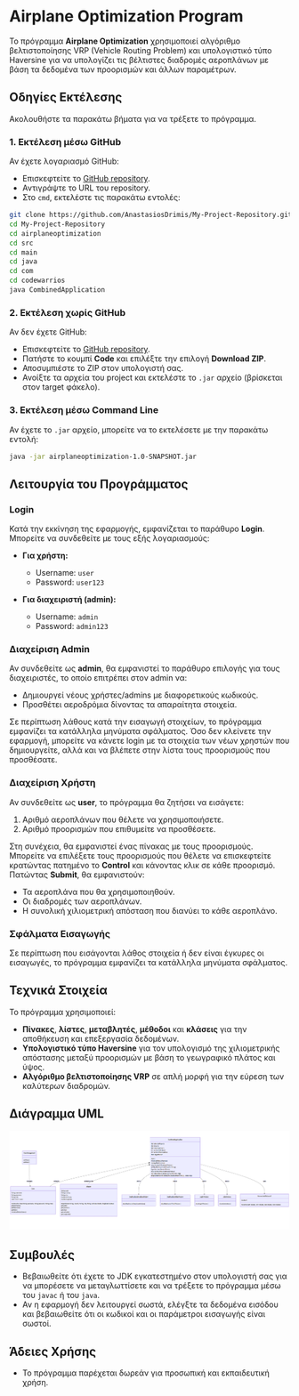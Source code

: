 # Airplane Optimization Program

Το πρόγραμμα **Airplane Optimization** χρησιμοποιεί αλγόριθμο βελτιστοποίησης VRP (Vehicle Routing Problem) και υπολογιστικό τύπο Haversine για να υπολογίζει τις βέλτιστες διαδρομές αεροπλάνων με βάση τα δεδομένα των προορισμών και άλλων παραμέτρων.

## Οδηγίες Εκτέλεσης

Ακολουθήστε τα παρακάτω βήματα για να τρέξετε το πρόγραμμα.

### 1. Εκτέλεση μέσω GitHub

Αν έχετε λογαριασμό GitHub:
- Επισκεφτείτε το [GitHub repository](https://github.com/AnastasiosDrimis/My-Project-Repository).
- Αντιγράψτε το URL του repository.
- Στο `cmd`, εκτελέστε τις παρακάτω εντολές:

```bash
git clone https://github.com/AnastasiosDrimis/My-Project-Repository.git
cd My-Project-Repository
cd airplaneoptimization
cd src
cd main
cd java
cd com
cd codewarrios
java CombinedApplication
 ```


### 2. Εκτέλεση χωρίς GitHub

Αν δεν έχετε GitHub:
- Επισκεφτείτε το [GitHub repository](https://github.com/AnastasiosDrimis/My-Project-Repository).
- Πατήστε το κουμπί **Code** και επιλέξτε την επιλογή **Download ZIP**.
- Αποσυμπιέστε το ZIP στον υπολογιστή σας.
- Ανοίξτε τα αρχεία του project και εκτελέστε το `.jar` αρχείο (βρίσκεται στον target φάκελο).

### 3. Εκτέλεση μέσω Command Line

Αν έχετε το `.jar` αρχείο, μπορείτε να το εκτελέσετε με την παρακάτω εντολή:

```bash
java -jar airplaneoptimization-1.0-SNAPSHOT.jar
 ```

## Λειτουργία του Προγράμματος

### Login

Κατά την εκκίνηση της εφαρμογής, εμφανίζεται το παράθυρο **Login**. Μπορείτε να συνδεθείτε με τους εξής λογαριασμούς:
- **Για χρήστη:**
  - Username: `user`
  - Password: `user123`
  
- **Για διαχειριστή (admin):**
  - Username: `admin`
  - Password: `admin123`

### Διαχείριση Admin

Αν συνδεθείτε ως **admin**, θα εμφανιστεί το παράθυρο επιλογής για τους διαχειριστές, το οποίο επιτρέπει στον admin να:
- Δημιουργεί νέους χρήστες/admins με διαφορετικούς κωδικούς.
- Προσθέτει αεροδρόμια δίνοντας τα απαραίτητα στοιχεία.

Σε περίπτωση λάθους κατά την εισαγωγή στοιχείων, το πρόγραμμα εμφανίζει τα κατάλληλα μηνύματα σφάλματος.
Όσο δεν κλείνετε την εφαρμογή, μπορείτε να κάνετε login με τα στοιχεία των νέων χρηστών που δημιουργείτε, αλλά και να βλέπετε στην λίστα τους προορισμούς που προσθέσατε.

### Διαχείριση Χρήστη

Αν συνδεθείτε ως **user**, το πρόγραμμα θα ζητήσει να εισάγετε:
1. Αριθμό αεροπλάνων που θέλετε να χρησιμοποιήσετε.
2. Αριθμό προορισμών που επιθυμείτε να προσθέσετε.

Στη συνέχεια, θα εμφανιστεί ένας πίνακας με τους προορισμούς. Μπορείτε να επιλέξετε τους προορισμούς που θέλετε να επισκεφτείτε κρατώντας πατημένο το **Control** και κάνοντας κλικ σε κάθε προορισμό. Πατώντας **Submit**, θα εμφανιστούν:
- Τα αεροπλάνα που θα χρησιμοποιηθούν.
- Οι διαδρομές των αεροπλάνων.
- Η συνολική χιλιομετρική απόσταση που διανύει το κάθε αεροπλάνο.

### Σφάλματα Εισαγωγής

Σε περίπτωση που εισάγονται λάθος στοιχεία ή δεν είναι έγκυρες οι εισαγωγές, το πρόγραμμα εμφανίζει τα κατάλληλα μηνύματα σφάλματος.

## Τεχνικά Στοιχεία

Το πρόγραμμα χρησιμοποιεί:
- **Πίνακες**, **λίστες**, **μεταβλητές**, **μέθοδοι** και **κλάσεις** για την αποθήκευση και επεξεργασία δεδομένων.
- **Υπολογιστικό τύπο Haversine** για τον υπολογισμό της χιλιομετρικής απόστασης μεταξύ προορισμών με βάση το γεωγραφικό πλάτος και ύψος.
- **Αλγόριθμο βελτιστοποίησης VRP** σε απλή μορφή για την εύρεση των καλύτερων διαδρομών.

## Διάγραμμα UML

![UML Airplane Optimization](umlairplaneoptimization.png)

## Συμβουλές

- Βεβαιωθείτε ότι έχετε το JDK εγκατεστημένο στον υπολογιστή σας για να μπορέσετε να μεταγλωττίσετε και να τρέξετε το πρόγραμμα μέσω του `javac` ή του `java`.
- Αν η εφαρμογή δεν λειτουργεί σωστά, ελέγξτε τα δεδομένα εισόδου και βεβαιωθείτε ότι οι κωδικοί και οι παράμετροι εισαγωγής είναι σωστοί.

## Άδειες Χρήσης

- Το πρόγραμμα παρέχεται δωρεάν για προσωπική και εκπαιδευτική χρήση.

